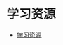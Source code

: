 # 学习资源

<!--ts-->
* [学习资源](#学习资源)

<!-- Created by https://github.com/ekalinin/github-markdown-toc -->
<!-- Added by: kuanhsiaokuo, at: Tue Jun 28 00:03:17 CST 2022 -->

<!--te-->